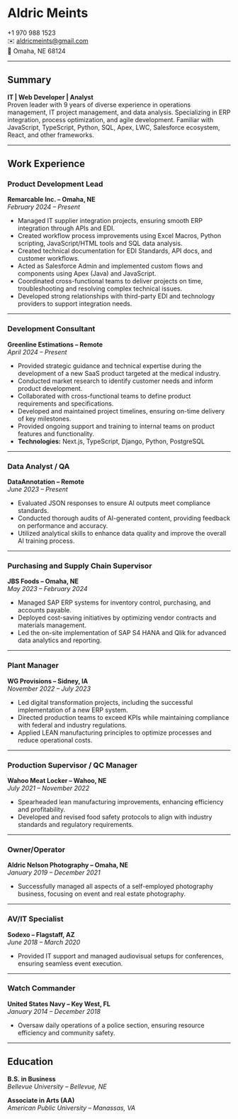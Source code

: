 # Aldric Meints

 +1 970 988 1523  
✉️ aldricmeints@gmail.com  
📍 Omaha, NE 68124  

---

## Summary

**IT | Web Developer | Analyst**  
Proven leader with 9 years of diverse experience in operations management, IT project management, and data analysis. Specializing in ERP integration, process optimization, and agile development. Familiar with JavaScript, TypeScript, Python, SQL, Apex, LWC, Salesforce ecosystem, React, and other frameworks.

---

## Work Experience

### Product Development Lead
**Remarcable Inc. – Omaha, NE**  
_February 2024 – Present_  
- Managed IT supplier integration projects, ensuring smooth ERP integration through APIs and EDI.  
- Created workflow process improvements using Excel Macros, Python scripting, JavaScript/HTML tools and SQL data analysis.  
- Created technical documentation for EDI Standards, API docs, and customer workflows.  
- Acted as Salesforce Admin and implemented custom flows and components using Apex (Java) and JavaScript.  
- Coordinated cross-functional teams to deliver projects on time, troubleshooting and resolving complex technical issues.  
- Developed strong relationships with third-party EDI and technology providers to support integration needs.  

---

### Development Consultant  
**Greenline Estimations – Remote**  
_April 2024 – Present_  
- Provided strategic guidance and technical expertise during the development of a new SaaS product targeted at the medical industry.  
- Conducted market research to identify customer needs and inform product development.  
- Collaborated with cross-functional teams to define product requirements and specifications.  
- Developed and maintained project timelines, ensuring on-time delivery of key milestones.  
- Provided ongoing support and training to internal teams on product features and functionality.  
- **Technologies:** Next.js, TypeScript, Django, Python, PostgreSQL  

---

### Data Analyst / QA  
**DataAnnotation – Remote**  
_June 2023 – Present_  
- Evaluated JSON responses to ensure AI outputs meet compliance standards.  
- Conducted thorough audits of AI-generated content, providing feedback on performance and accuracy.  
- Utilized analytical skills to enhance data quality and improve the overall AI training process.  

---

### Purchasing and Supply Chain Supervisor  
**JBS Foods – Omaha, NE**  
_May 2023 – February 2024_  
- Managed SAP ERP systems for inventory control, purchasing, and accounts payable.  
- Deployed cost-saving initiatives by optimizing vendor contracts and materials management.  
- Led the on-site implementation of SAP S4 HANA and Qlik for advanced data analytics and reporting.  

---

### Plant Manager  
**WG Provisions – Sidney, IA**  
_November 2022 – July 2023_  
- Led digital transformation projects, including the successful implementation of a new ERP system.  
- Directed production teams to exceed KPIs while maintaining compliance with federal and industry regulations.  
- Applied LEAN manufacturing principles to optimize processes and reduce operational costs.  

---

### Production Supervisor / QC Manager  
**Wahoo Meat Locker – Wahoo, NE**  
_July 2021 – November 2022_  
- Spearheaded lean manufacturing improvements, enhancing efficiency and profitability.  
- Developed and revised food safety protocols to align with industry standards and regulatory requirements.  

---

### Owner/Operator  
**Aldric Nelson Photography – Omaha, NE**  
_January 2019 – December 2021_  
- Successfully managed all aspects of a self-employed photography business, focusing on event and real estate photography.  

---

### AV/IT Specialist  
**Sodexo – Flagstaff, AZ**  
_June 2018 – March 2020_  
- Provided IT support and managed audiovisual setups for conferences, ensuring seamless event execution.  

---

### Watch Commander  
**United States Navy – Key West, FL**  
_January 2014 – December 2018_  
- Oversaw daily operations of a police section, ensuring resource efficiency and community safety.  

---

## Education

**B.S. in Business**  
_Bellevue University – Bellevue, NE_

**Associate in Arts (AA)**  
_American Public University – Manassas, VA_
